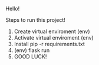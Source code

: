 Hello!

Steps to run this project!

1) Create virtual enviroment (env) 
2) Activate virtual enviroment (env)
3) Install pip -r requirements.txt
4) (env) flask run
5) GOOD LUCK!